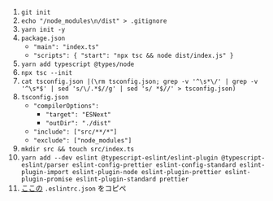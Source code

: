 1. `git init`
1. `echo "/node_modules\n/dist" > .gitignore`
1. `yarn init -y`
1. `package.json`
    - `"main": "index.ts"`
    - `"scripts": { "start": "npx tsc && node dist/index.js" }`
1. `yarn add typescript @types/node`
1. `npx tsc --init`
1. `cat tsconfig.json |(\rm tsconfig.json; grep -v '^\s*\/' | grep -v '^\s*$' | sed 's/\/.*$//g' | sed 's/ *$//' > tsconfig.json)`
1. `tsconfig.json`
    - `"compilerOptions":`
        - `"target": "ESNext"`
        - `"outDir": "./dist"`
    - `"include": ["src/**/*"]`
    - `"exclude": ["node_modules"]`
1. `mkdir src && touch src/index.ts`
1. `yarn add --dev eslint @typescript-eslint/eslint-plugin @typescript-eslint/parser eslint-config-prettier eslint-config-standard eslint-plugin-import eslint-plugin-node eslint-plugin-prettier eslint-plugin-promise eslint-plugin-standard prettier`
1. [ここの](https://qiita.com/maruware/items/85bffbfa56623c2b41aa) `.eslintrc.json` をコピペ
